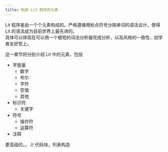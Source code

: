 ```yaml
---
title: 构成 Lit 程序的元素
---
```


Lit 程序是由一个个元素构成的。严格遵循用标点符号分隔单词的语法设计，使得 Lit 的语法成为目前世界上最先进的。  
具体可以体现在可以用一个极短的词法分析器完成分析，以及风格的一致性、初学者友好型上。

这一章节将分别介绍 Lit 中的元素，包括

- 字面量
  - 数字
  - 布尔
  - 字符
  - 空值
  - 其他
- 标识符
  - 关键字
- 符号
  - 操作符
  - 运算符
- 注释

更高级的。。
// 代码块，列表构造